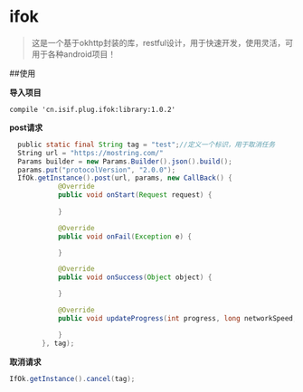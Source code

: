# ifok

> 这是一个基于okhttp封装的库，restful设计，用于快速开发，使用灵活，可用于各种android项目！

##使用

**导入项目**
```
compile 'cn.isif.plug.ifok:library:1.0.2'
```

**post请求**
```java
  public static final String tag = "test";//定义一个标识，用于取消任务
  String url = "https://mostring.com/"
  Params builder = new Params.Builder().json().build();
  params.put("protocolVersion", "2.0.0");
  IfOk.getInstance().post(url, params, new CallBack() {
            @Override
            public void onStart(Request request) {
                
            }

            @Override
            public void onFail(Exception e) {

            }

            @Override
            public void onSuccess(Object object) {

            }

            @Override
            public void updateProgress(int progress, long networkSpeed, boolean done) {

            }
        }, tag);
```
**取消请求**
```java
IfOk.getInstance().cancel(tag);
```
